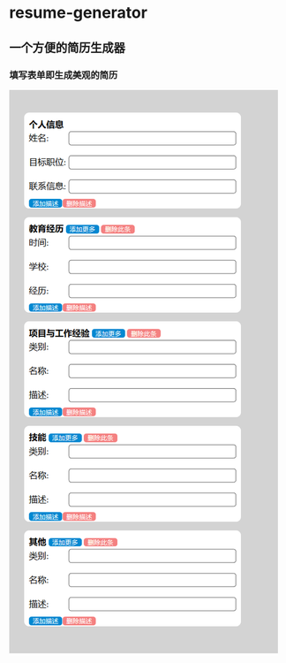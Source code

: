# resume-generator
一个方便的简历生成器
---
### 填写表单即生成美观的简历
![demo](https://github.com/onecun/resume-generator/blob/master/demo.png)
